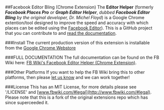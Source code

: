 ##Facebook Editor Bling (Chrome Extension) The **Editor Helper** (formerly
**_Facebook Places Pro_** *or* **_Graph Editor Helper_**, *dubbed* **_Facebook
Editor Bling_** *by the original developer, Dr. Michel Floyd*) is a Google
Chrome extention/tool designed to improve the speed and accuracy with which
places can be edited using the [Facebook
Editor](https://www.facebook.com/editor)). This is a GitHub project that you
can contribute to and [read the
documentation](http://www.jasonfriend.me/facebookplaces/w/wiki:editor:community_chrome_extension).

###Install
The current production version of this extension is installable from the
[Google Chrome
Webstore](https://chrome.google.com/webstore/detail/fb-places-pro/imnppmbmlacllpppkbcnjfnadjikmpgi?hl=en-US)

###FULL DOCUMENTATION
The full documentation can be found on the FB Wiki here: [FB Wiki's Facebook
Editor Helper (Chrome
Extension)](http://www.jasonfriend.me/facebookplaces/w/wiki:editor:community_chrome_extension).

###Other Platforms If you want to help the FB Wiki bring this to other
platforms, then please [let us know](http://www.fbwiki.com/#contact) and we can
work together!

###License This has an MIT License, for more details please see '/LICENSE' and
[www.fbwiki.com/#legal](http://www.fbwiki.com/#legal). Please note that this is
a fork of the original extensions repo which has since superceeded it.
